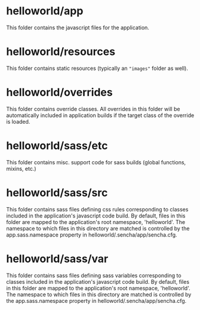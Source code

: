 # helloworld/app

This folder contains the javascript files for the application.

# helloworld/resources

This folder contains static resources (typically an `"images"` folder as well).

# helloworld/overrides

This folder contains override classes. All overrides in this folder will be 
automatically included in application builds if the target class of the override
is loaded.

# helloworld/sass/etc

This folder contains misc. support code for sass builds (global functions, 
mixins, etc.)

# helloworld/sass/src

This folder contains sass files defining css rules corresponding to classes
included in the application's javascript code build.  By default, files in this 
folder are mapped to the application's root namespace, 'helloworld'. The
namespace to which files in this directory are matched is controlled by the
app.sass.namespace property in helloworld/.sencha/app/sencha.cfg. 

# helloworld/sass/var

This folder contains sass files defining sass variables corresponding to classes
included in the application's javascript code build.  By default, files in this 
folder are mapped to the application's root namespace, 'helloworld'. The
namespace to which files in this directory are matched is controlled by the
app.sass.namespace property in helloworld/.sencha/app/sencha.cfg. 
